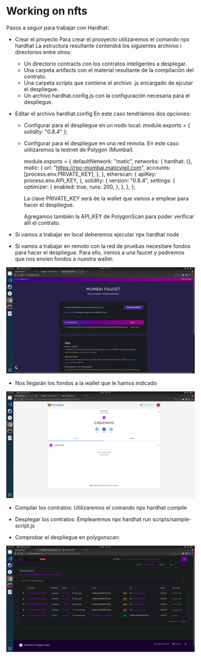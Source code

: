 # Working on nfts

Pasos a seguir para trabajar con Hardhat:

- Crear el proyecto
  Para crear el prooyecto utilizaremos el comando npx hardhat
  La estructura resultante contendrá los siguientes archivos i directorios entre otros:
    - Un directorio contracts con los contratos inteligentes a desplegar.
    - Una carpeta artifacts con el material resultante de la compilación del contrato.
    - Una carpeta scripts que contiene el archivo .js encargado de ejcutar el despliegue.
    - Un archivo hardhat.config.js con la configuración necesaria para el despliegue.

- Editar el archivo hardhat.config
  En este caso tendríamos dos opciones:
    - Configurar para el despliegue en un nodo local:
      module.exports = {
        solidity: "0.8.4"
      };
    - Configurar para el despliegue en una red remota. En este caso utilizaremos la testnet de Polygon (Mumbai).

      module.exports = {
        defaultNetwork: "matic",
        networks: {
          hardhat: {},
          matic: {
            url: "https://rpc-mumbai.maticvigil.com",
            accounts: [process.env.PRIVATE_KEY],
          },
        },
        etherscan: {
          apiKey: process.env.API_KEY,
        },
        solidity: {
          version: "0.8.4",
          settings: {
            optimizer: {
              enabled: true,
              runs: 200,
            },
          },
        },
      };

      La clave PRIVATE_KEY será de la wallet que vamos a emplear para hacer el despliegue.

      Agregamos también la API_KEY de PolygonScan para poder verificar allí el contrato.

- Si vamos a trabajar en local deberemos ejecutar npx hardhat node 

- Si vamos a trabajar en remoto con la red de pruebas necesitare fondos para hacer el despliegue. Para ello, iremos a una faucet y pediremos que nos envíen fondos a nuestra wallet:

<img src="./readme-images/faucet.png" alt="faucet" />

- Nos llegarán los fondos a la wallet que le hamos indicado

<img src="./readme-images/metamask.png" alt="metamask" />

- Compilar los contratos:
  Utilizaremos el comando npx hardhat compile

- Desplegar los contratos: 
  Emplearemos npx hardhat run scripts/sample-script.js

- Comprobar el despliegue en polygonscan:

<img src="./readme-images/polygonscan.png" alt="polygonscan" />
